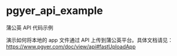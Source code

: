 # pgyer_api_example

蒲公英 API 代码示例

演示如何将本地的 app 文件通过 API 上传到蒲公英平台。具体文档请见：https://www.pgyer.com/doc/view/api#fastUploadApp
